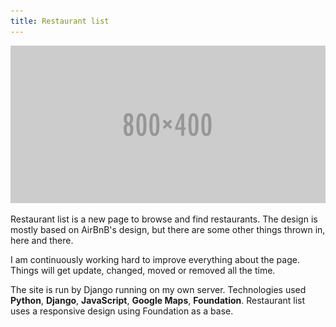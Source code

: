 ```yaml
---
title: Restaurant list
---
```


![Restaurant list, current version](/images/-text.png "Large example image")

Restaurant list is a new page to browse and find restaurants. The design is mostly based on AirBnB's design, but there are some other things thrown in, here and there.

I am continuously working hard to improve everything about the page. Things will get update, changed, moved or removed all the time.

The site is run by Django running on my own server. Technologies used **Python**, **Django**, **JavaScript**, **Google Maps**, **Foundation**. Restaurant list uses a responsive design using Foundation as a base.